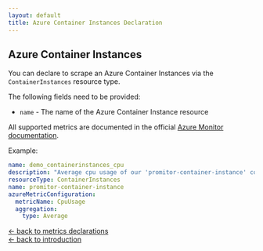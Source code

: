 ```yaml
---
layout: default
title: Azure Container Instances Declaration
---
```


## Azure Container Instances
You can declare to scrape an Azure Container Instances via the `ContainerInstances` resource type.

The following fields need to be provided:
- `name` - The name of the Azure Container Instance resource

All supported metrics are documented in the official [Azure Monitor documentation](https://docs.microsoft.com/en-us/azure/azure-monitor/platform/metrics-supported#microsoftcontainerinstancecontainergroups).

Example:
```yaml
name: demo_containerinstances_cpu
description: "Average cpu usage of our 'promitor-container-instance' container instance"
resourceType: ContainerInstances
name: promitor-container-instance
azureMetricConfiguration:
  metricName: CpuUsage
  aggregation:
    type: Average
```

[&larr; back to metrics declarations](/configuration/metrics)<br />
[&larr; back to introduction](/)
